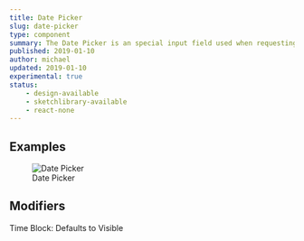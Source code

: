 ```yaml
---
title: Date Picker
slug: date-picker
type: component
summary: The Date Picker is an special input field used when requesting a date from the user.
published: 2019-01-10
author: michael
updated: 2019-01-10
experimental: true
status:
    - design-available
    - sketchlibrary-available
    - react-none
---
```


##  Examples

<figure>
    <img src="/static/images/date-picker.png" alt="Date Picker">
    <figcaption>Date Picker</figcaption>
</figure>

## Modifiers
Time Block: Defaults to Visible